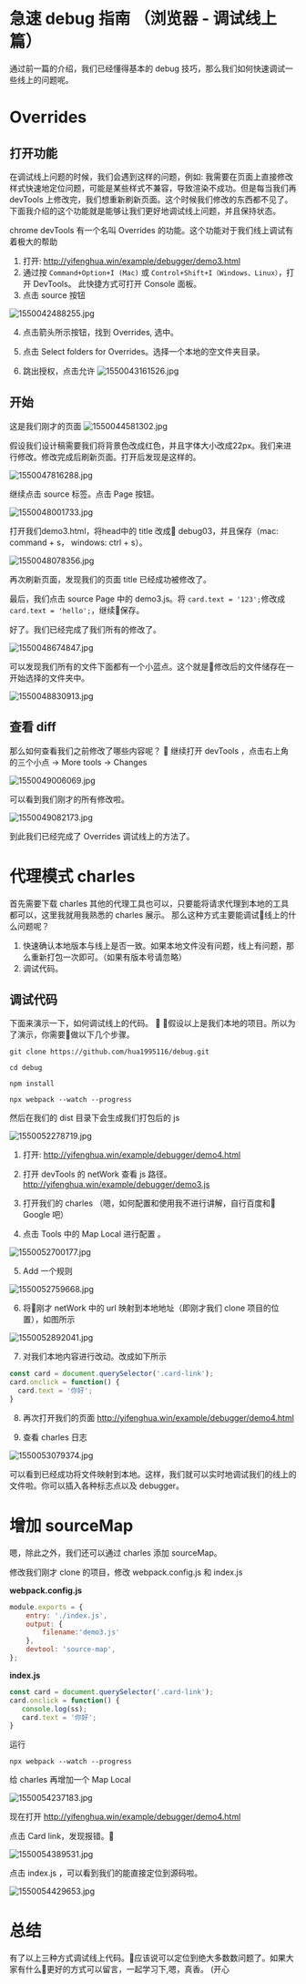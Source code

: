 # 急速 debug 指南 （浏览器 - 调试线上篇）

通过前一篇的介绍，我们已经懂得基本的 debug 技巧，那么我们如何快速调试一些线上的问题呢。

# Overrides

## 打开功能

在调试线上问题的时候，我们会遇到这样的问题，例如: 我需要在页面上直接修改样式快速地定位问题，可能是某些样式不兼容，导致渲染不成功。但是每当我们再 devTools 上修改完，我们想重新刷新页面。这个时候我们修改的东西都不见了。下面我介绍的这个功能就是能够让我们更好地调试线上问题，并且保持状态。

chrome devTools 有一个名叫 Overrides 的功能。这个功能对于我们线上调试有着极大的帮助

1. 打开:  http://yifenghua.win/example/debugger/demo3.html
2. 通过按 `Command+Option+I (Mac)` 或 `Control+Shift+I（Windows、Linux）`，打开 DevTools。 此快捷方式可打开 Console 面板。
3. 点击 source 按钮

![1550042488255.jpg](https://s3.qiufengh.com/blog/1550042488255.jpg)

4. 点击箭头所示按钮，找到 Overrides, 选中。
5. 点击 Select folders for Overrides。选择一个本地的空文件夹目录。


6. 跳出授权，点击允许
![1550043161526.jpg](https://s3.qiufengh.com/blog/1550043161526.jpg)


## 开始

这是我们刚才的页面
![1550044581302.jpg](https://s3.qiufengh.com/blog/1550044581302.jpg)

假设我们设计稿需要我们将背景色改成红色，并且字体大小改成22px。我们来进行修改。修改完成后刷新页面。打开后发现是这样的。

![1550047816288.jpg](https://s3.qiufengh.com/blog/1550047816288.jpg)

继续点击 source 标签。点击 Page 按钮。

![1550048001733.jpg](https://s3.qiufengh.com/blog/1550048001733.jpg)


打开我们demo3.html，将head中的 title 改成 debug03，并且保存（mac: command + s， windows: ctrl + s）。

![1550048078356.jpg](https://s3.qiufengh.com/blog/1550048078356.jpg)

再次刷新页面，发现我们的页面 title 已经成功被修改了。

最后，我们点击 source Page 中的 demo3.js。将 `card.text = '123';`修改成 `card.text = 'hello';`，继续保存。

好了。我们已经完成了我们所有的修改了。

![1550048674847.jpg](https://s3.qiufengh.com/blog/1550048674847.jpg)

可以发现我们所有的文件下面都有一个小蓝点。这个就是修改后的文件储存在一开始选择的文件夹中。

![1550048830913.jpg](https://s3.qiufengh.com/blog/1550048830913.jpg)

## 查看 diff

那么如何查看我们之前修改了哪些内容呢？

继续打开 devTools ，点击右上角的三个小点 -> More tools -> Changes

![1550049006069.jpg](https://s3.qiufengh.com/blog/1550049006069.jpg)

可以看到我们刚才的所有修改啦。

![1550049082173.jpg](https://s3.qiufengh.com/blog/1550049082173.jpg)


到此我们已经完成了 Overrides 调试线上的方法了。

# 代理模式 charles 

首先需要下载 charles 其他的代理工具也可以，只要能将请求代理到本地的工具都可以，这里我就用我熟悉的 charles 展示。
那么这种方式主要能调试线上的什么问题呢？

1. 快速确认本地版本与线上是否一致。如果本地文件没有问题，线上有问题，那么重新打包一次即可。（如果有版本号请忽略）
2. 调试代码。

## 调试代码

下面来演示一下，如何调试线上的代码。

假设以上是我们本地的项目。所以为了演示，你需要做以下几个步骤。

```
git clone https://github.com/hua1995116/debug.git

cd debug

npm install

npx webpack --watch --progress
```

然后在我们的 dist 目录下会生成我们打包后的 js

![1550052278719.jpg](https://s3.qiufengh.com/blog/1550052278719.jpg)

1. 打开: http://yifenghua.win/example/debugger/demo4.html

2. 打开 devTools 的 netWork 查看 js 路径。 http://yifenghua.win/example/debugger/demo3.js

3. 打开我们的 charles （嗯，如何配置和使用我不进行讲解，自行百度和 Google 吧）

4. 点击 Tools 中的 Map Local 进行配置 。

![1550052700177.jpg](https://s3.qiufengh.com/blog/1550052700177.jpg)

5. Add 一个规则

![1550052759668.jpg](https://s3.qiufengh.com/blog/1550052759668.jpg)

6. 将刚才 netWork 中的 url 映射到本地地址（即刚才我们 clone 项目的位置），如图所示


![1550052892041.jpg](https://s3.qiufengh.com/blog/1550052892041.jpg)

7. 对我们本地内容进行改动。改成如下所示

```javascript
const card = document.querySelector('.card-link');
card.onclick = function() {
  card.text = '你好';
}
```

8. 再次打开我们的页面 http://yifenghua.win/example/debugger/demo4.html

9. 查看 charles 日志

![1550053079374.jpg](https://s3.qiufengh.com/blog/1550053079374.jpg)


可以看到已经成功将文件映射到本地。这样，我们就可以实时地调试我们的线上的文件啦。你可以插入各种标志点以及 debugger。


# 增加 sourceMap

嗯，除此之外，我们还可以通过 charles 添加 sourceMap。

修改我们刚才 clone 的项目，修改 webpack.config.js 和 index.js

**webpack.config.js**
```javascript
module.exports = {
    entry: './index.js',
    output: {
        filename:'demo3.js'
    },
    devtool: 'source-map',
};
```

**index.js**
 ```javascript
const card = document.querySelector('.card-link');
card.onclick = function() {
    console.log(ss);
    card.text = '你好';
}
```


运行 
```
npx webpack --watch --progress
```

给 charles 再增加一个 Map Local

![1550054237183.jpg](https://s3.qiufengh.com/blog/1550054237183.jpg)


现在打开 http://yifenghua.win/example/debugger/demo4.html

点击 Card link，发现报错。

![1550054389531.jpg](https://s3.qiufengh.com/blog/1550054389531.jpg)

点击 index.js ，可以看到我们的能直接定位到源码啦。

![1550054429653.jpg](https://s3.qiufengh.com/blog/1550054429653.jpg)

# 总结

有了以上三种方式调试线上代码。应该说可以定位到绝大多数数问题了。如果大家有什么更好的方式可以留言，一起学习下,嗯，真香。 (开心 